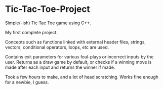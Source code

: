 # Tic-Tac-Toe-Project
Simple(-ish) Tic Tac Toe game using C++.

My first complete project. 

Concepts such as functions linked with external header files, strings, vectors, conditional operators, loops, etc are used.

Contains exit parameters for various foul-plays or incorrect inputs by the user. 
Returns as a draw game by default, or checks if a winning move is made after each input and returns the winner if made.

Took a few hours to make, and a lot of head scratching. Works fine enough for a newbie, I guess.
